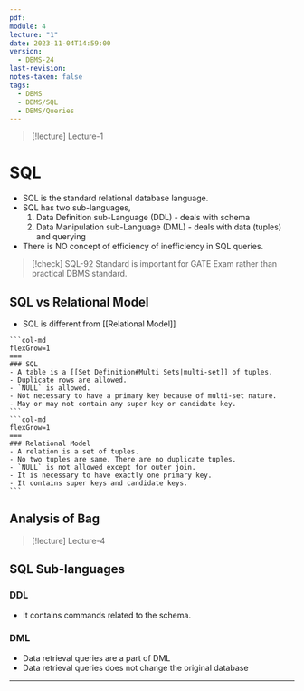```yaml
---
pdf: 
module: 4
lecture: "1"
date: 2023-11-04T14:59:00
version:
  - DBMS-24
last-revision: 
notes-taken: false
tags:
  - DBMS
  - DBMS/SQL
  - DBMS/Queries
---
```


> [!lecture] Lecture-1
# SQL
- SQL is the standard relational database language.
- SQL has two sub-languages,
	1. Data Definition sub-Language (DDL) - deals with schema
	2. Data Manipulation sub-Language (DML) - deals with data (tuples) and querying
- There is NO concept of efficiency of inefficiency in SQL queries.

> [!check] SQL-92 Standard is important for GATE Exam rather than practical DBMS standard.

## SQL vs Relational Model
- SQL is different from [[Relational Model]]

````col
```col-md
flexGrow=1
===
### SQL
- A table is a [[Set Definition#Multi Sets|multi-set]] of tuples.
- Duplicate rows are allowed.
- `NULL` is allowed.
- Not necessary to have a primary key because of multi-set nature.
- May or may not contain any super key or candidate key.
```
```col-md
flexGrow=1
===
### Relational Model
- A relation is a set of tuples.
- No two tuples are same. There are no duplicate tuples.
- `NULL` is not allowed except for outer join.
- It is necessary to have exactly one primary key.
- It contains super keys and candidate keys.
```
````
## Analysis of Bag
> [!lecture] Lecture-4


## SQL Sub-languages

### DDL
- It contains commands related to the schema.

### DML
- Data retrieval queries are a part of DML
- Data retrieval queries does not change the original database

---
